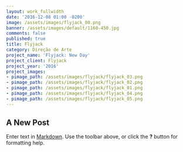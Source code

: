 ```yaml
---
layout: work_fullwidth
date: '2016-12-08 01:00 -0200'
image: /assets/images/flyjack_00.png
banner: /assets/images/default/1160-450.jpg
comments: false
published: true
title: Flyjack
category: Direção de Arte
project_name: 'Flyjack: New Day'
project_client: Flyjack
project_year: '2016'
project_images:
- pimage_path: /assets/images/flyjack/flyjack_03.png
- pimage_path: /assets/images/flyjack/flyjack_02.png
- pimage_path: /assets/images/flyjack/flyjack_01.png
- pimage_path: /assets/images/flyjack/flyjack_04.png
- pimage_path: /assets/images/flyjack/flyjack_05.png
---
```

## A New Post

Enter text in [Markdown](http://daringfireball.net/projects/markdown/). Use the toolbar above, or click the **?** button for formatting help.
